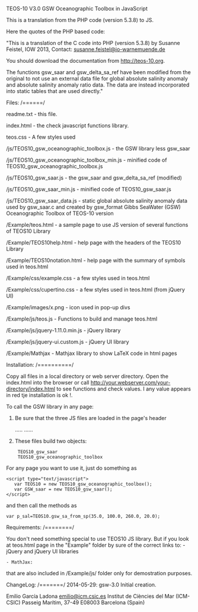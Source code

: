 TEOS-10 V3.0 GSW Oceanographic Toolbox in JavaScript

This is a translation from the PHP code (version 5.3.8) to JS.

Here the quotes of the PHP based code:

"This is a translation of the C code into PHP (version 5.3.8) by
Susanne Feistel, IOW 2013, 
Contact: susanne.feistel@io-warnemuende.de

You should download the documentation from http://teos-10.org.

The functions gsw_saar and gsw_delta_sa_ref
have been modified from the original to not use an external
data file for global absolute salinity anomaly and absolute
salinity anomaly ratio data. The data are instead incorporated
into static tables that are used directly."

Files:
/======/

readme.txt					- this file.

index.html					- the check javascript functions library.

teos.css					- A few styles used

/js/TEOS10_gsw_oceanographic_toolbox.js		- the GSW library less gsw_saar

/js/TEOS10_gsw_oceanographic_toolbox_min.js	- minified code of TEOS10_gsw_oceanographic_toolbox.js

/js/TEOS10_gsw_saar.js				- the gsw_saar and gsw_delta_sa_ref (modified)

/js/TEOS10_gsw_saar_min.js			- minified code of TEOS10_gsw_saar.js

/js/TEOS10_gsw_saar_data.js			- static global absolute salinity anomaly data 
							  used by gsw_saar.c and created by gsw_format
							  Gibbs SeaWater (GSW) Oceanographic Toolbox of TEOS-10 version 

/Example/teos.html				- a sample page to use JS version of several functions of TEOS10 Library

/Example/TEOS10help.html			- help page with the headers of the TEOS10 Library

/Example/TEOS10notation.html			- help page with the summary of symbols used in teos.html

/Example/css/example.css			- a few styles used in teos.html

/Example/css/cupertino.css			- a few styles used in teos.html (from jQuery UI)

/Example/images/x.png				- icon used in pop-up divs

/Example/js/teos.js				- Functions to build and manage teos.html

/Example/js/jquery-1.11.0.min.js		- jQuery library

/Example/js/jquery-ui.custom.js			- jQuery UI library

/Example/Mathjax				- Mathjax library to show LaTeX code in html pages

						
Installation:
/==========/

Copy all files in a local directory or web server directory.
Open the index.html into the browser or call http://your.webserver.com/your-directory/index.html
to see functions and check values. I any value appears in red tje installation is ok !.

   
To call the GSW library in any page:
 1) Be sure that the three JS files are loaded in the page's header
 
    <head>
	.....
     <script src="./js/TEOS10_gsw_saar_data.js"></script>                 <!-- Data Tables --->
     <script src="./js/TEOS10_gsw_oceanographic_toolbox_min.js"></script> <!-- TEOS Toolbox --->
     <script src="./js/TEOS10_gsw_saar_min.js"></script>                  <!-- GSW_saar --->
	......
    </head> 
	
 2) These files build two objects:

         TEOS10_gsw_saar
         TEOS10_gsw_oceanographic_toolbox

For any page you want to use it, just do something as 

    <script type="text/javascript">
       var TEOS10 = new TEOS10_gsw_oceanographic_toolbox();
       var GSW_saar = new TEOS10_gsw_saar(); 
    </script>

and then call the methods as

    var p_sal=TEOS10.gsw_sa_from_sp(35.0, 100.0, 260.0, 20.0);

Requirements:
/========/

You don't need something special to use TEOS10 JS library. But if you
look at teos.html page in the "Example" folder by sure of the correct links
to:
    - jQuery and jQuery UI libraries

    - MathJax:

that are also included in /Example/js/ folder only for demostration purposes.

ChangeLog:
/=======/
2014-05-29:	gsw-3.0 Initial creation.

Emilio García Ladona <emilio@icm.csic.es>
Institut de Ciències del Mar (ICM-CSIC)
Passeig Marítim, 37-49
E08003 Barcelona (Spain)

